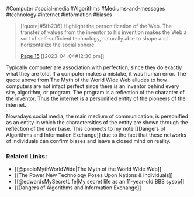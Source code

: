 #Computer #social-media #Algorithms #Mediums-and-messages #technology #internet #information #biases 
> [!quote|#5fb236] Highlight
> the personification of the Web. The transfer of values from the inventor to his invention makes the Web a sort of self-sufficient technology, naturally able to shape and horizontalize the social sphere.
>
> [Page 15](zotero://open-pdf/library/items/SBPQ9XCC?page=15) [[2023-04-04#12:30 pm]]

Typically computer are association with perfection, since they do exactly what they are told. If a computer makes a mistake, it was human error. The quote above from The Myth of the World Wide Web alludes to how computers are not infact perfect since there is an inventor behind every site, algorithm, or program. The program is a reflection of the character of the inventor. Thus the internet is a personified entity of the pioneers of the internet. 

Nowadays social media, the main medium of communication, is personified as an entity in which the charactersitics of the entity are shown through the reflection of the user base. This connects to my note [[Dangers of Algorithms and Information Exchange]] due to the fact that these networks of individuals can confirm biases and leave a closed mind on reality.

### Related Links:
* [[@paoloMythWorldWide|The Myth of the World Wide Web]]
* [[The Power New Technology Poses Upon Nations & Individuals]]
* [[@edwardsMySecretLife|My secret life as an 11-year-old BBS sysop]]
* [[Dangers of Algorithms and Information Exchange]]
